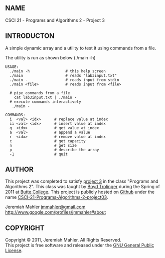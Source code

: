 
NAME
----

CSCI 21 - Programs and Algorithms 2 - Project 3

INTRODUCTON
-----------

A simple dynamic array and a utility to test it using commands from a file.

The utility is run as shown below (./main -h)

    USAGE:
      ./main -h                # this help screen
      ./main                   # reads "lab3input.txt"
      ./main -                 # reads input from stdin
      ./main <file>            # reads input from <file>
    
      # pipe commands from a file
        cat lab3input.txt | ./main -
      # execute commands interactively
       ./main -
    
    COMMANDS:
      i  <val> <idx>      # replace value at index
      ii <val> <idx>      # insert value at index
      g  <idx>            # get value at index
      a  <val>            # append a value
      r  <idx>            # remove value at index
      c                   # get capacity
      n                   # get size
      p                   # describe the array
      -1                  # quit

AUTHOR
------

This project was completed to satisfy [project 3][lab3]
in the class "Programs and Algorithms 2".
This class was taught by [Boyd Trolinger][boyd] during the Spring of
2011 at [Butte College][butte].
This project is publicly hosted on [Github][gith] under the name [CSCI-21-Programs-Algorithms-2-project03][prj3].

 [lab3]: http://foobt.net/csci21/S3513_11/labs/lab3.html
 [butte]: http://www.butte.edu
 [boyd]: http://www.foobt.net
 [prj3]: https://github.com/jmahler/CSCI-21-Programs-Algorithms-2-project03
 [gith]: http://github.com

Jeremiah Mahler <jmmahler@gmail.com><br>
<http://www.google.com/profiles/jmmahler#about>

COPYRIGHT
---------

Copyright &copy; 2011, Jeremiah Mahler.  All Rights Reserved.<br>
This project is free software and released under
the [GNU General Public License][gpl].

 [gpl]: http://www.gnu.org/licenses/gpl.html

